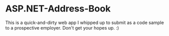 ASP.NET-Address-Book
====================

This is a quick-and-dirty web app I whipped up to submit as a code sample to a prospective employer. Don't get your hopes up. :)